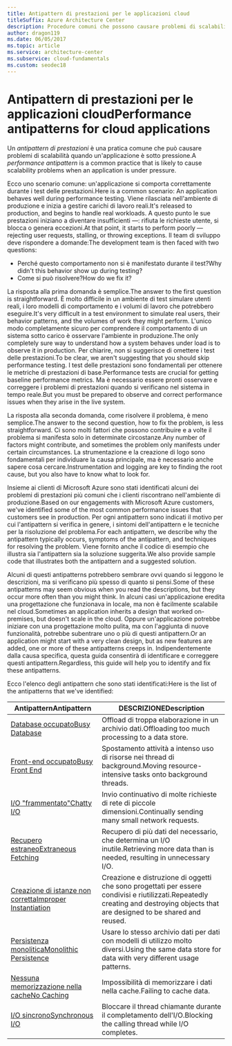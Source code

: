 ```yaml
---
title: Antipattern di prestazioni per le applicazioni cloud
titleSuffix: Azure Architecture Center
description: Procedure comuni che possono causare problemi di scalabilità.
author: dragon119
ms.date: 06/05/2017
ms.topic: article
ms.service: architecture-center
ms.subservice: cloud-fundamentals
ms.custom: seodec18
---
```


# <a name="performance-antipatterns-for-cloud-applications"></a><span data-ttu-id="19779-103">Antipattern di prestazioni per le applicazioni cloud</span><span class="sxs-lookup"><span data-stu-id="19779-103">Performance antipatterns for cloud applications</span></span>

<span data-ttu-id="19779-104">Un *antipattern di prestazioni* è una pratica comune che può causare problemi di scalabilità quando un'applicazione è sotto pressione.</span><span class="sxs-lookup"><span data-stu-id="19779-104">A *performance antipattern* is a common practice that is likely to cause scalability problems when an application is under pressure.</span></span>

<span data-ttu-id="19779-105">Ecco uno scenario comune: un'applicazione si comporta correttamente durante i test delle prestazioni.</span><span class="sxs-lookup"><span data-stu-id="19779-105">Here is a common scenario: An application behaves well during performance testing.</span></span> <span data-ttu-id="19779-106">Viene rilasciata nell'ambiente di produzione e inizia a gestire carichi di lavoro reali.</span><span class="sxs-lookup"><span data-stu-id="19779-106">It's released to production, and begins to handle real workloads.</span></span> <span data-ttu-id="19779-107">A questo punto le sue prestazioni iniziano a diventare insufficienti &mdash;: rifiuta le richieste utente, si blocca o genera eccezioni.</span><span class="sxs-lookup"><span data-stu-id="19779-107">At that point, it starts to perform poorly &mdash; rejecting user requests, stalling, or throwing exceptions.</span></span> <span data-ttu-id="19779-108">Il team di sviluppo deve rispondere a domande:</span><span class="sxs-lookup"><span data-stu-id="19779-108">The development team is then faced with two questions:</span></span>

- <span data-ttu-id="19779-109">Perché questo comportamento non si è manifestato durante il test?</span><span class="sxs-lookup"><span data-stu-id="19779-109">Why didn't this behavior show up during testing?</span></span>
- <span data-ttu-id="19779-110">Come si può risolvere?</span><span class="sxs-lookup"><span data-stu-id="19779-110">How do we fix it?</span></span>

<span data-ttu-id="19779-111">La risposta alla prima domanda è semplice.</span><span class="sxs-lookup"><span data-stu-id="19779-111">The answer to the first question is straightforward.</span></span> <span data-ttu-id="19779-112">È molto difficile in un ambiente di test simulare utenti reali, i loro modelli di comportamento e i volumi di lavoro che potrebbero eseguire.</span><span class="sxs-lookup"><span data-stu-id="19779-112">It's very difficult in a test environment to simulate real users, their behavior patterns, and the volumes of work they might perform.</span></span> <span data-ttu-id="19779-113">L'unico modo completamente sicuro per comprendere il comportamento di un sistema sotto carico è osservare l'ambiente in produzione.</span><span class="sxs-lookup"><span data-stu-id="19779-113">The only completely sure way to understand how a system behaves under load is to observe it in production.</span></span> <span data-ttu-id="19779-114">Per chiarire, non si suggerisce di omettere i test delle prestazioni.</span><span class="sxs-lookup"><span data-stu-id="19779-114">To be clear, we aren't suggesting that you should skip performance testing.</span></span> <span data-ttu-id="19779-115">I test delle prestazioni sono fondamentali per ottenere le metriche di prestazioni di base.</span><span class="sxs-lookup"><span data-stu-id="19779-115">Performance tests are crucial for getting baseline performance metrics.</span></span> <span data-ttu-id="19779-116">Ma è necessario essere pronti osservare e correggere i problemi di prestazioni quando si verificano nel sistema in tempo reale.</span><span class="sxs-lookup"><span data-stu-id="19779-116">But you must be prepared to observe and correct performance issues when they arise in the live system.</span></span>

<span data-ttu-id="19779-117">La risposta alla seconda domanda, come risolvere il problema, è meno semplice.</span><span class="sxs-lookup"><span data-stu-id="19779-117">The answer to the second question, how to fix the problem, is less straightforward.</span></span> <span data-ttu-id="19779-118">Ci sono molti fattori che possono contribuire e a volte il problema si manifesta solo in determinate circostanze.</span><span class="sxs-lookup"><span data-stu-id="19779-118">Any number of factors might contribute, and sometimes the problem only manifests under certain circumstances.</span></span> <span data-ttu-id="19779-119">La strumentazione e la creazione di logo sono fondamentali per individuare la causa principale, ma è necessario anche sapere cosa cercare.</span><span class="sxs-lookup"><span data-stu-id="19779-119">Instrumentation and logging are key to finding the root cause, but you also have to know what to look for.</span></span>

<span data-ttu-id="19779-120">Insieme ai clienti di Microsoft Azure sono stati identificati alcuni dei problemi di prestazioni più comuni che i clienti riscontrano nell'ambiente di produzione.</span><span class="sxs-lookup"><span data-stu-id="19779-120">Based on our engagements with Microsoft Azure customers, we've identified some of the most common performance issues that customers see in production.</span></span> <span data-ttu-id="19779-121">Per ogni antipattern sono indicati il motivo per cui l'antipattern si verifica in genere, i sintomi dell'antipattern e le tecniche per la risoluzione del problema.</span><span class="sxs-lookup"><span data-stu-id="19779-121">For each antipattern, we describe why the antipattern typically occurs, symptoms of the antipattern, and techniques for resolving the problem.</span></span> <span data-ttu-id="19779-122">Viene fornito anche il codice di esempio che illustra sia l'antipattern sia la soluzione suggerita.</span><span class="sxs-lookup"><span data-stu-id="19779-122">We also provide sample code that illustrates both the antipattern and a suggested solution.</span></span>

<span data-ttu-id="19779-123">Alcuni di questi antipatterns potrebbero sembrare ovvi quando si leggono le descrizioni, ma si verificano più spesso di quanto si pensi.</span><span class="sxs-lookup"><span data-stu-id="19779-123">Some of these antipatterns may seem obvious when you read the descriptions, but they occur more often than you might think.</span></span> <span data-ttu-id="19779-124">In alcuni casi un'applicazione eredita una progettazione che funzionava in locale, ma non è facilmente scalabile nel cloud.</span><span class="sxs-lookup"><span data-stu-id="19779-124">Sometimes an application inherits a design that worked on-premises, but doesn't scale in the cloud.</span></span> <span data-ttu-id="19779-125">Oppure un'applicazione potrebbe iniziare con una progettazione molto pulita, ma con l'aggiunta di nuove funzionalità, potrebbe subentrare uno o più di questi antipattern.</span><span class="sxs-lookup"><span data-stu-id="19779-125">Or an application might start with a very clean design, but as new features are added, one or more of these antipatterns creeps in.</span></span> <span data-ttu-id="19779-126">Indipendentemente dalla causa specifica, questa guida consentirà di identificare e correggere questi antipattern.</span><span class="sxs-lookup"><span data-stu-id="19779-126">Regardless, this guide will help you to identify and fix these antipatterns.</span></span>

<span data-ttu-id="19779-127">Ecco l'elenco degli antipattern che sono stati identificati:</span><span class="sxs-lookup"><span data-stu-id="19779-127">Here is the list of the antipatterns that we've identified:</span></span>

| <span data-ttu-id="19779-128">Antipattern</span><span class="sxs-lookup"><span data-stu-id="19779-128">Antipattern</span></span> | <span data-ttu-id="19779-129">DESCRIZIONE</span><span class="sxs-lookup"><span data-stu-id="19779-129">Description</span></span> |
|-------------|-------------|
| <span data-ttu-id="19779-130">[Database occupato][BusyDatabase]</span><span class="sxs-lookup"><span data-stu-id="19779-130">[Busy Database][BusyDatabase]</span></span> | <span data-ttu-id="19779-131">Offload di troppa elaborazione in un archivio dati.</span><span class="sxs-lookup"><span data-stu-id="19779-131">Offloading too much processing to a data store.</span></span> |
| <span data-ttu-id="19779-132">[Front-end occupato][BusyFrontEnd]</span><span class="sxs-lookup"><span data-stu-id="19779-132">[Busy Front End][BusyFrontEnd]</span></span> | <span data-ttu-id="19779-133">Spostamento attività a intenso uso di risorse nei thread di background.</span><span class="sxs-lookup"><span data-stu-id="19779-133">Moving resource-intensive tasks onto background threads.</span></span> |
| <span data-ttu-id="19779-134">[I/O "frammentato"][ChattyIO]</span><span class="sxs-lookup"><span data-stu-id="19779-134">[Chatty I/O][ChattyIO]</span></span> | <span data-ttu-id="19779-135">Invio continuativo di molte richieste di rete di piccole dimensioni.</span><span class="sxs-lookup"><span data-stu-id="19779-135">Continually sending many small network requests.</span></span> |
| <span data-ttu-id="19779-136">[Recupero estraneo][ExtraneousFetching]</span><span class="sxs-lookup"><span data-stu-id="19779-136">[Extraneous Fetching][ExtraneousFetching]</span></span> | <span data-ttu-id="19779-137">Recupero di più dati del necessario, che determina un I/O inutile.</span><span class="sxs-lookup"><span data-stu-id="19779-137">Retrieving more data than is needed, resulting in unnecessary I/O.</span></span> |
| <span data-ttu-id="19779-138">[Creazione di istanze non corretta][ImproperInstantiation]</span><span class="sxs-lookup"><span data-stu-id="19779-138">[Improper Instantiation][ImproperInstantiation]</span></span> | <span data-ttu-id="19779-139">Creazione e distruzione di oggetti che sono progettati per essere condivisi e riutilizzati.</span><span class="sxs-lookup"><span data-stu-id="19779-139">Repeatedly creating and destroying objects that are designed to be shared and reused.</span></span> |
| <span data-ttu-id="19779-140">[Persistenza monolitica][MonolithicPersistence]</span><span class="sxs-lookup"><span data-stu-id="19779-140">[Monolithic Persistence][MonolithicPersistence]</span></span> | <span data-ttu-id="19779-141">Usare lo stesso archivio dati per dati con modelli di utilizzo molto diversi.</span><span class="sxs-lookup"><span data-stu-id="19779-141">Using the same data store for data with very different usage patterns.</span></span> |
| <span data-ttu-id="19779-142">[Nessuna memorizzazione nella cache][NoCaching]</span><span class="sxs-lookup"><span data-stu-id="19779-142">[No Caching][NoCaching]</span></span> | <span data-ttu-id="19779-143">Impossibilità di memorizzare i dati nella cache.</span><span class="sxs-lookup"><span data-stu-id="19779-143">Failing to cache data.</span></span> |
| <span data-ttu-id="19779-144">[I/O sincrono][SynchronousIO]</span><span class="sxs-lookup"><span data-stu-id="19779-144">[Synchronous I/O][SynchronousIO]</span></span> | <span data-ttu-id="19779-145">Bloccare il thread chiamante durante il completamento dell'I/O.</span><span class="sxs-lookup"><span data-stu-id="19779-145">Blocking the calling thread while I/O completes.</span></span> |

[BusyDatabase]: ./busy-database/index.md
[BusyFrontEnd]: ./busy-front-end/index.md
[ChattyIO]: ./chatty-io/index.md
[ExtraneousFetching]: ./extraneous-fetching/index.md
[ImproperInstantiation]: ./improper-instantiation/index.md
[MonolithicPersistence]: ./monolithic-persistence/index.md
[NoCaching]: ./no-caching/index.md
[SynchronousIO]: ./synchronous-io/index.md

